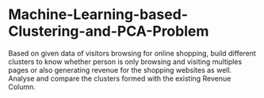 # Machine-Learning-based-Clustering-and-PCA-Problem
Based on given data of visitors browsing for online shopping, build different clusters to know whether person is only browsing and visiting multiples pages or also generating revenue for the shopping websites as well. Analyse and compare the clusters formed with the existing Revenue Column.
